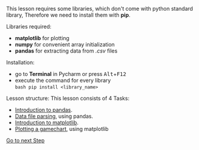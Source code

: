 

This lesson requires some libraries, which don't come with python standard library,
Therefore we need to install them with **pip**.

Libraries required: 
- **matplotlib** for plotting
- **numpy** for convenient array initialization
- **pandas** for extracting data from *.csv* files


Installation:
- go to **Terminal** in Pycharm or press <kbd>Alt</kbd>+<kbd>F12</kbd>
- execute the command for every library <br> ```bash pip install <library_name>```


Lesson structure:
This lesson consists of 4 Tasks:
- <a href="course://lesson1/Introduction to pandas/main.py">Introduction to pandas</a>.
- <a href="course://lesson1/ParsingData/task.py">Data file parsing</a>, using pandas.
- <a href="course://lesson1/Introduction to matplotlib/main.py">Introduction to matplotlib</a>.
- <a href="course://lesson1/Plotting gamechart/main.py">Plotting a gamechart</a>, using matplotlib

<a href="course://lesson1/Parsing data/task.py"> Go to next Step</a>